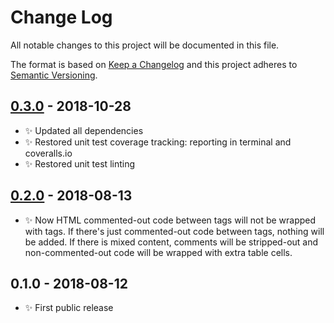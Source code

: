 # Change Log

All notable changes to this project will be documented in this file.

The format is based on [Keep a Changelog](http://keepachangelog.com/)
and this project adheres to [Semantic Versioning](http://semver.org/).

## [0.3.0] - 2018-10-28

- ✨ Updated all dependencies
- ✨ Restored unit test coverage tracking: reporting in terminal and coveralls.io
- ✨ Restored unit test linting

## [0.2.0] - 2018-08-13

- ✨ Now HTML commented-out code between tags will not be wrapped with tags. If there's just commented-out code between tags, nothing will be added. If there is mixed content, comments will be stripped-out and non-commented-out code will be wrapped with extra table cells.

## 0.1.0 - 2018-08-12

- ✨ First public release

[0.3.0]: https://bitbucket.org/codsen/html-table-patcher/branches/compare/v0.3.0%0Dv0.1.2#diff
[0.2.0]: https://bitbucket.org/codsen/html-table-patcher/branches/compare/v0.2.0%0Dv0.1.2#diff
